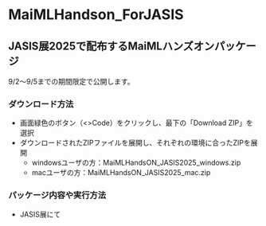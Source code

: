 # MaiMLHandson_ForJASIS
## JASIS展2025で配布するMaiMLハンズオンパッケージ

9/2〜9/5までの期間限定で公開します。


### ダウンロード方法
- 画面緑色のボタン（<>Code）をクリックし、最下の「Download ZIP」を選択
- ダウンロードされたZIPファイルを展開し、それぞれの環境に合ったZIPを展開
  - windowsユーザの方：MaiMLHandsON_JASIS2025_windows.zip 
  - macユーザの方：MaiMLHandsON_JASIS2025_mac.zip
  
### パッケージ内容や実行方法
- JASIS展にて
